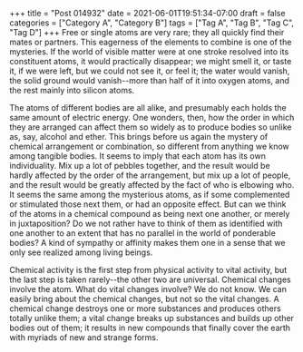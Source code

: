 +++
title = "Post 014932"
date = 2021-06-01T19:51:34-07:00
draft = false
categories = ["Category A", "Category B"]
tags = ["Tag A", "Tag B", "Tag C", "Tag D"]
+++
Free or single atoms are very rare; they all quickly find their mates or partners. This eagerness of the elements to combine is one of the mysteries. If the world of visible matter were at one stroke resolved into its constituent atoms, it would practically disappear; we might smell it, or taste it, if we were left, but we could not see it, or feel it; the water would vanish, the solid ground would vanish--more than half of it into oxygen atoms, and the rest mainly into silicon atoms.

The atoms of different bodies are all alike, and presumably each holds the same amount of electric energy. One wonders, then, how the order in which they are arranged can affect them so widely as to produce bodies so unlike as, say, alcohol and ether. This brings before us again the mystery of chemical arrangement or combination, so different from anything we know among tangible bodies. It seems to imply that each atom has its own individuality. Mix up a lot of pebbles together, and the result would be hardly affected by the order of the arrangement, but mix up a lot of people, and the result would be greatly affected by the fact of who is elbowing who. It seems the same among the mysterious atoms, as if some complemented or stimulated those next them, or had an opposite effect. But can we think of the atoms in a chemical compound as being next one another, or merely in juxtaposition? Do we not rather have to think of them as identified with one another to an extent that has no parallel in the world of ponderable bodies? A kind of sympathy or affinity makes them one in a sense that we only see realized among living beings.

Chemical activity is the first step from physical activity to vital activity, but the last step is taken rarely--the other two are universal. Chemical changes involve the atom. What do vital changes involve? We do not know. We can easily bring about the chemical changes, but not so the vital changes. A chemical change destroys one or more substances and produces others totally unlike them; a vital change breaks up substances and builds up other bodies out of them; it results in new compounds that finally cover the earth with myriads of new and strange forms.
